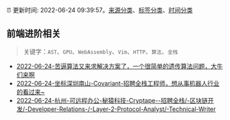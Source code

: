 :alarm_clock: 更新时间: 2022-06-24 09:39:57。[来源分类](../README.md)、[标签分类](../TAGS.md)、[时间分类](../TIMELINE.md)

## 前端进阶相关


> 关键字：`AST`、`GPU`、`WebAssembly`、`Vim`、`HTTP`、`算法`、`全栈`



- [2022-06-24-苦逼算法又来求解决方案了，一个很简单的遗传算法问题，大牛们来啊](https://www.v2ex.com/t/861938) 
- [2022-06-24-坐标深圳南山-Covariant-招聘全栈工程师，想从事机器人行业的看过来~](https://www.v2ex.com/t/861936) 
- [2022-06-24-杭州-可远程办公-秘猿科技-Cryptape--招聘全栈/-区块链开发/-Developer-Relations-/-Layer-2-Protocol-Analyst/-Technical-Writer](https://www.v2ex.com/t/861935) 
